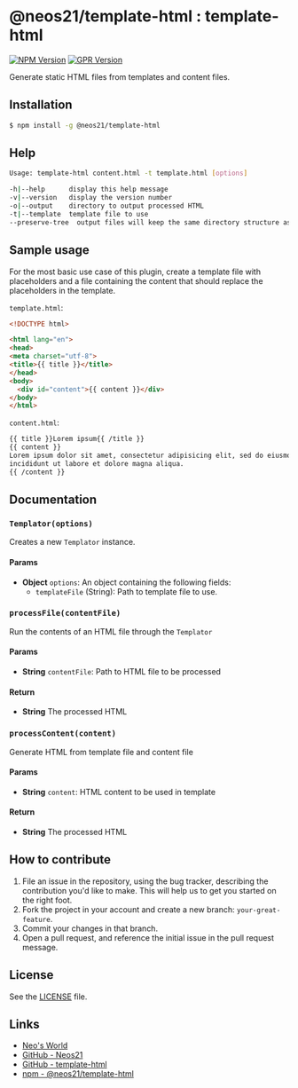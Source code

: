 # @neos21/template-html : template-html

[![NPM Version](https://img.shields.io/npm/v/@neos21/template-html.svg)](https://www.npmjs.com/package/@neos21/template-html) [![GPR Version](https://img.shields.io/github/package-json/v/neos21/template-html?label=github)](https://github.com/Neos21/template-html/packages/328041)

Generate static HTML files from templates and content files.


## Installation

```sh
$ npm install -g @neos21/template-html
```


## Help

```sh
Usage: template-html content.html -t template.html [options]

-h|--help      display this help message
-v|--version   display the version number
-o|--output    directory to output processed HTML
-t|--template  template file to use
--preserve-tree  output files will keep the same directory structure as the source files
```


## Sample usage

For the most basic use case of this plugin, create a template file with
placeholders and a file containing the content that should replace the
placeholders in the template.

`template.html`:

```html
<!DOCTYPE html>

<html lang="en">
<head>
<meta charset="utf-8">
<title>{{ title }}</title>
</head>
<body>
  <div id="content">{{ content }}</div>
</body>
</html>
```

`content.html`:

```html
{{ title }}Lorem ipsum{{ /title }}
{{ content }}
Lorem ipsum dolor sit amet, consectetur adipisicing elit, sed do eiusmod tempor
incididunt ut labore et dolore magna aliqua.
{{ /content }}
```


## Documentation

### `Templator(options)`
Creates a new `Templator` instance.

#### Params
- **Object** `options`: An object containing the following fields:
  - `templateFile` (String): Path to template file to use.


### `processFile(contentFile)`
Run the contents of an HTML file through the `Templator`

#### Params
- **String** `contentFile`: Path to HTML file to be processed

#### Return
- **String** The processed HTML

### `processContent(content)`
Generate HTML from template file and content file

#### Params
- **String** `content`: HTML content to be used in template

#### Return
- **String** The processed HTML


## How to contribute

1. File an issue in the repository, using the bug tracker, describing the
   contribution you'd like to make. This will help us to get you started on the
   right foot.
2. Fork the project in your account and create a new branch:
   `your-great-feature`.
3. Commit your changes in that branch.
4. Open a pull request, and reference the initial issue in the pull request
   message.


## License

See the [LICENSE](./LICENSE) file.


## Links

- [Neo's World](https://neos21.net/)
- [GitHub - Neos21](https://github.com/Neos21/)
- [GitHub - template-html](https://github.com/Neos21/template-html)
- [npm - @neos21/template-html](https://www.npmjs.com/package/@neos21/template-html)
